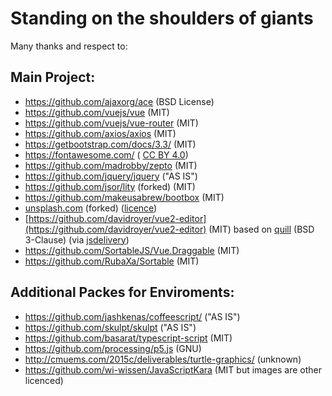 # Standing on the shoulders of giants

Many thanks and respect to:

## Main Project:

* https://github.com/ajaxorg/ace (BSD License)
* https://github.com/vuejs/vue (MIT)
* https://github.com/vuejs/vue-router (MIT)
* https://github.com/axios/axios (MIT)
* https://getbootstrap.com/docs/3.3/ (MIT)
* https://fontawesome.com/ ( [CC BY 4.0](https://creativecommons.org/licenses/by/4.0/))
* https://github.com/madrobby/zepto (MIT)
* https://github.com/jquery/jquery ("AS IS")
* https://github.com/jsor/lity (forked) (MIT)
* https://github.com/makeusabrew/bootbox (MIT)
* [unsplash.com](https://unsplash.com/photos/kbkyZAfSuFs) (forked) ([licence](https://unsplash.com/license))
* [https://github.com/davidroyer/vue2-editor](https://github.com/davidroyer/vue2-editor) (MIT) based on [quill](https://quilljs.com/) (BSD 3-Clause) (via [jsdelivery](https://www.jsdelivr.com/package/npm/vue2-editor)) 
* https://github.com/SortableJS/Vue.Draggable (MIT)
* https://github.com/RubaXa/Sortable (MIT)


## Additional Packes for Enviroments:

* https://github.com/jashkenas/coffeescript/ ("AS IS")
* https://github.com/skulpt/skulpt ("AS IS")
* https://github.com/basarat/typescript-script (MIT)
* https://github.com/processing/p5.js (GNU)
* http://cmuems.com/2015c/deliverables/turtle-graphics/ (unknown)
* https://github.com/wi-wissen/JavaScriptKara (MIT but images are other licenced)




